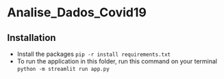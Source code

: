 # Analise_Dados_Covid19

## Installation
* Install the packages `pip -r install requirements.txt`
* To run the application in this folder, run this command on your terminal `python -m streamlit run app.py`